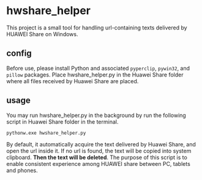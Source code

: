 # hwshare_helper
This project is a small tool for handling url-containing texts delivered by HUAWEI Share on Windows.

## config
Before use, please install Python and associated `pyperclip`, `pywin32`, and `pillow` packages. Place hwshare_helper.py in the Huawei Share folder where all files received by Huawei Share are placed.

## usage
You may run hwshare_helper.py in the background by run the following script in Huawei Share folder in the terminal.
```
pythonw.exe hwshare_helper.py
```
By default, it automatically acquire the text delivered by Huawei Share, and open the url inside it. If no url is found, the text will be copied into system clipboard. **Then the text will be deleted**. The purpose of this script is to enable consistent experience among HUAWEI share between PC, tablets and phones.
